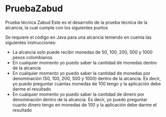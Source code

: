 # PruebaZabud
Prueba técnica Zabud
Este es el desarrollo de la prueba técnica de la alcancia, la cual cumple con los siguientes puntos

Se requiere el código en Java para una alcancía teniendo en cuenta las siguientes instrucciones:

* La alcancía solo puede recibir monedas de 50, 100, 200, 500 y 1000 pesos colombianos
* En cualquier momento yo puedo saber la cantidad de monedas dentro de la alcancía
* En cualquier momento yo puedo saber la cantidad de monedas por denominación (50, 100, 200, 500 y 1000) dentro de la alcancía. Es decir, yo puedo preguntar cuántas monedas de 100 tengo y la aplicación debe darme el resultado
* En cualquier momento yo puedo saber la cantidad de dinero por denominación dentro de la alcancía. Es decir, yo puedo preguntar cuanto dinero tengo en monedas de 100 y la aplicación debe darme el resultado
